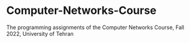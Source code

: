 # Computer-Networks-Course
The programming assignments of the Computer Networks Course, Fall 2022, University of Tehran
